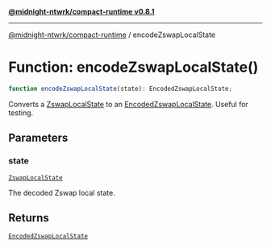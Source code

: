 [**@midnight-ntwrk/compact-runtime v0.8.1**](../README.md)

***

[@midnight-ntwrk/compact-runtime](../globals.md) / encodeZswapLocalState

# Function: encodeZswapLocalState()

```ts
function encodeZswapLocalState(state): EncodedZswapLocalState;
```

Converts a [ZswapLocalState](../interfaces/ZswapLocalState.md) to an [EncodedZswapLocalState](../interfaces/EncodedZswapLocalState.md). Useful for testing.

## Parameters

### state

[`ZswapLocalState`](../interfaces/ZswapLocalState.md)

The decoded Zswap local state.

## Returns

[`EncodedZswapLocalState`](../interfaces/EncodedZswapLocalState.md)
